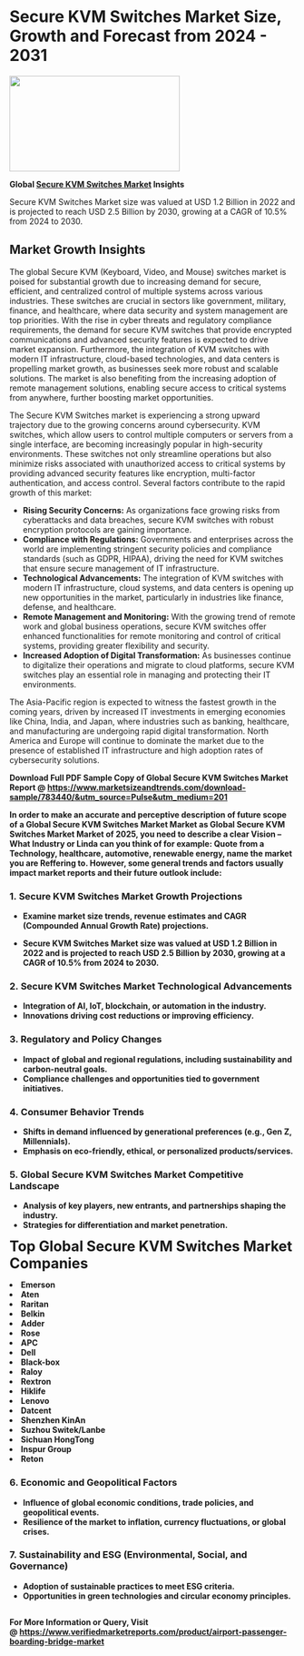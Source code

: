 <H1>Secure KVM Switches Market Size, Growth and Forecast from 2024 - 2031</H1><img class="aligncenter size-medium wp-image-584254" src="https://thirdeyenews.in/wp-content/uploads/2024/09/Global-Market-Research-300x168.jpeg" alt="" width="300" height="168" /><p><strong>Global&nbsp;<a href="https://www.marketsizeandtrends.com/download-sample/783440/&amp;utm_source=Pulse&amp;utm_medium=201">Secure KVM Switches Market</a> Insights</strong></p><p>Secure KVM Switches Market size was valued at USD 1.2 Billion in 2022 and is projected to reach USD 2.5 Billion by 2030, growing at a CAGR of 10.5% from 2024 to 2030.</p><p><h2>Market Growth Insights</h2> <p>The global Secure KVM (Keyboard, Video, and Mouse) switches market is poised for substantial growth due to increasing demand for secure, efficient, and centralized control of multiple systems across various industries. These switches are crucial in sectors like government, military, finance, and healthcare, where data security and system management are top priorities. With the rise in cyber threats and regulatory compliance requirements, the demand for secure KVM switches that provide encrypted communications and advanced security features is expected to drive market expansion. Furthermore, the integration of KVM switches with modern IT infrastructure, cloud-based technologies, and data centers is propelling market growth, as businesses seek more robust and scalable solutions. The market is also benefiting from the increasing adoption of remote management solutions, enabling secure access to critical systems from anywhere, further boosting market opportunities.</p> <p><strong></strong></p> <p>The Secure KVM Switches market is experiencing a strong upward trajectory due to the growing concerns around cybersecurity. KVM switches, which allow users to control multiple computers or servers from a single interface, are becoming increasingly popular in high-security environments. These switches not only streamline operations but also minimize risks associated with unauthorized access to critical systems by providing advanced security features like encryption, multi-factor authentication, and access control. Several factors contribute to the rapid growth of this market: <ul> <li><strong>Rising Security Concerns:</strong> As organizations face growing risks from cyberattacks and data breaches, secure KVM switches with robust encryption protocols are gaining importance.</li> <li><strong>Compliance with Regulations:</strong> Governments and enterprises across the world are implementing stringent security policies and compliance standards (such as GDPR, HIPAA), driving the need for KVM switches that ensure secure management of IT infrastructure.</li> <li><strong>Technological Advancements:</strong> The integration of KVM switches with modern IT infrastructure, cloud systems, and data centers is opening up new opportunities in the market, particularly in industries like finance, defense, and healthcare.</li> <li><strong>Remote Management and Monitoring:</strong> With the growing trend of remote work and global business operations, secure KVM switches offer enhanced functionalities for remote monitoring and control of critical systems, providing greater flexibility and security.</li> <li><strong>Increased Adoption of Digital Transformation:</strong> As businesses continue to digitalize their operations and migrate to cloud platforms, secure KVM switches play an essential role in managing and protecting their IT environments.</li> </ul> <p>The Asia-Pacific region is expected to witness the fastest growth in the coming years, driven by increased IT investments in emerging economies like China, India, and Japan, where industries such as banking, healthcare, and manufacturing are undergoing rapid digital transformation. North America and Europe will continue to dominate the market due to the presence of established IT infrastructure and high adoption rates of cybersecurity solutions.</p> <p><strong></p><p><span class=""><strong>Download Full PDF Sample Copy of Global Secure KVM Switches Market Report</strong> @ <a href="https://www.marketsizeandtrends.com/download-sample/783440/&amp;utm_source=Pulse&amp;utm_medium=201" target="_blank">https://www.marketsizeandtrends.com/download-sample/783440/&amp;utm_source=Pulse&amp;utm_medium=201</a></span></p><p>In order to make an accurate and perceptive description of future scope of a Global&nbsp;Secure KVM Switches Market Market as Global&nbsp;Secure KVM Switches Market Market of 2025, you need to describe a clear Vision &ndash; What Industry or Linda can you think of for example: Quote from a Technology, healthcare, automotive, renewable energy, name the market you are Reffering to. However, some general trends and factors usually impact market reports and their future outlook include:</p><h3>1.&nbsp;<strong>Secure KVM Switches Market Growth Projections</strong></h3><ul><li>Examine market size trends, revenue estimates and CAGR (Compounded Annual Growth Rate) projections.</li><li><p>Secure KVM Switches Market size was valued at USD 1.2 Billion in 2022 and is projected to reach USD 2.5 Billion by 2030, growing at a CAGR of 10.5% from 2024 to 2030.</p></li></ul><h3>2.&nbsp;<strong>Secure KVM Switches Market Technological Advancements</strong></h3><ul><li>Integration of AI, IoT, blockchain, or automation in the industry.</li><li>Innovations driving cost reductions or improving efficiency.</li></ul><h3>3.&nbsp;<strong>Regulatory and Policy Changes</strong></h3><ul><li>Impact of global and regional regulations, including sustainability and carbon-neutral goals.</li><li>Compliance challenges and opportunities tied to government initiatives.</li></ul><h3>4.&nbsp;<strong>Consumer Behavior Trends</strong></h3><ul><li>Shifts in demand influenced by generational preferences (e.g., Gen Z, Millennials).</li><li>Emphasis on eco-friendly, ethical, or personalized products/services.</li></ul><h3>5.&nbsp;<strong>Global Secure KVM Switches Market Competitive Landscape</strong></h3><ul><li>Analysis of key players, new entrants, and partnerships shaping the industry.</li><li>Strategies for differentiation and market penetration.</li></ul><p data-pm-slice="1 1 []"><span style="color: inherit; font-family: inherit; font-size: 25px;">Top Global Secure KVM Switches Market Companies</span></p><div class="" data-test-id=""><p><li>Emerson</li><li> Aten</li><li> Raritan</li><li> Belkin</li><li> Adder</li><li> Rose</li><li> APC</li><li> Dell</li><li> Black-box</li><li> Raloy</li><li> Rextron</li><li> Hiklife</li><li> Lenovo</li><li> Datcent</li><li> Shenzhen KinAn</li><li> Suzhou Switek/Lanbe</li><li> Sichuan HongTong</li><li> Inspur Group</li><li> Reton</li></p></div><h3>6.&nbsp;<strong>Economic and Geopolitical Factors</strong></h3><ul><li>Influence of global economic conditions, trade policies, and geopolitical events.</li><li>Resilience of the market to inflation, currency fluctuations, or global crises.</li></ul><h3>7.&nbsp;<strong>Sustainability and ESG (Environmental, Social, and Governance)</strong></h3><ul><li>Adoption of sustainable practices to meet ESG criteria.</li><li>Opportunities in green technologies and circular economy principles.</li></ul><h2><strong style="font-size: 14px;">For More Information or Query, Visit @&nbsp;</strong><a style="background-color: #ffffff; font-size: 14px;" href="https://www.marketsizeandtrends.com/report/secure-kvm-switches-market/" target="_blank">https://www.verifiedmarketreports.com/product/airport-passenger-boarding-bridge-market</a></h2>